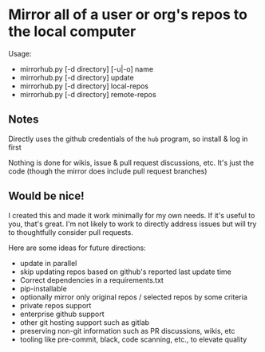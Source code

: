 <!--
SPDX-FileCopyrightText: 2021 Jeff Epler

SPDX-License-Identifier: GPL-3.0-only
-->

# Mirror all of a user or org's repos to the local computer 

Usage:

 * mirrorhub.py \[-d directory\] \[-u|-o\] name
 * mirrorhub.py \[-d directory\] update
 * mirrorhub.py \[-d directory\] local-repos
 * mirrorhub.py \[-d directory\] remote-repos

## Notes

Directly uses the github credentials of the `hub` program, so install & log in
first

Nothing is done for wikis, issue & pull request discussions, etc. It's just the code (though the mirror does include pull request branches)

## Would be nice!

I created this and made it work minimally for my own needs. If it's useful to
you, that's great. I'm not likely to work to directly address issues but will
try to thoughtfully consider pull requests.

Here are some ideas for future directions:

 * update in parallel
 * skip updating repos based on github's reported last update time
 * Correct dependencies in a requirements.txt
 * pip-installable
 * optionally mirror only original repos / selected repos by some criteria
 * private repos support
 * enterprise github support
 * other git hosting support such as gitlab
 * preserving non-git information such as PR discussions, wikis, etc
 * tooling like pre-commit, black, code scanning, etc., to elevate quality

